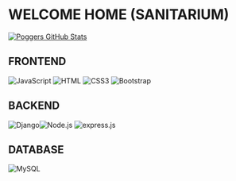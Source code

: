 # WELCOME HOME (SANITARIUM)
[![Poggers GitHub Stats](https://github-readme-stats.vercel.app/api?username=nokixty&show_icons=true&theme=radical&title_color=bdf&icon_color=8af&text_color=ddd&bg_color=000&border_color=000)](https://github.com/nokixty)

## FRONTEND
![JavaScript](https://img.shields.io/badge/-JavaScript-000?style=for-the-badge&logo=javascript&logoColor) ![HTML](https://img.shields.io/badge/-HTML5-000?style=for-the-badge&logo=html5&logoColor)  ![CSS3](https://img.shields.io/badge/-CSS3-000?style=for-the-badge&logo=css3&logoColor=blue) ![Bootstrap](https://img.shields.io/badge/-Bootstrap-000?style=for-the-badge&logo=bootstrap&logoColor)

## BACKEND
![Django](https://img.shields.io/badge/-Django-000?style=for-the-badge&logo=Django&logoColor=green)![Node.js](https://img.shields.io/badge/-Node.js-000?style=for-the-badge&logo=node.js&logoColor) ![express.js](https://img.shields.io/badge/-express.js-000?style=for-the-badge&logo=express&logoColor) 

## DATABASE
![MySQL](https://img.shields.io/badge/-MySQL-000?style=for-the-badge&logo=mysql&logoColor)
